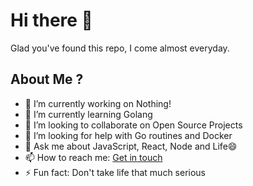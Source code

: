 # Hi there 👋
Glad you've found this repo, I come almost everyday.

## About Me ? 
- 🔭 I’m currently working on Nothing!
- 🌱 I’m currently learning Golang
- 👯 I’m looking to collaborate on Open Source Projects
- 🤔 I’m looking for help with Go routines and Docker
- 💬 Ask me about JavaScript, React, Node and Life😄
- 📫 How to reach me: [Get in touch](https://bill-greatness.github.io)
- ⚡ Fun fact: Don't take life that much serious

